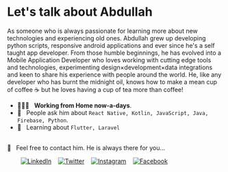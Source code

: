 # Let's talk about Abdullah 
<!-- [![HitCount](http://hits.dwyl.com/iabduul7/iabduul7.svg)](http://hits.dwyl.com/iabduul7/iabduul7) -->

As someone who is always passionate for learning more about new technologies and experiencing old ones. Abdullah grew up developing python scripts, responsive android applications and ever since he's a self taught app developer. From those humble beginnings, he has evolved into a Mobile Application Developer who loves working with cutting edge tools and technologies, experimenting design×development×data integrations and keen to share his experience with people around the world. He, like any developer who has burnt the midnight oil, knows how to make a mean cup of coffee ☕️ but he loves having a cup of tea more than coffee!

- 👨🏻‍💻 &nbsp; **Working from Home now-a-days**.
- 💬 &nbsp; People ask him about `React Native, Kotlin, JavaScript, Java, Firebase, Python`.
- 📖 &nbsp; Learning about `Flutter, Laravel`

<!-- * 🤝 &nbsp; Contribute to Open Source Projects -->

<br />
📩 &nbsp; Feel free to contact him. He is always there for you...

&nbsp; &nbsp; &nbsp; &nbsp;
[![LinkedIn](https://raw.githubusercontent.com/iabduul7/iabduul7/master/linkedin-icon.png)](https://www.linkedin.com/in/iabduul7/) &nbsp;&nbsp; 
[![Twitter](https://raw.githubusercontent.com/iabduul7/iabduul7/master/twitter-icon.png)](https://twitter.com/iabduul7/) &nbsp;&nbsp; 
[![Instagram](https://raw.githubusercontent.com/iabduul7/iabduul7/master/instagram-icon.png)](https://www.instagram.com/iabduul.7/) &nbsp;&nbsp; 
[![Facebook](https://raw.githubusercontent.com/iabduul7/iabduul7/master/facebook-icon.png)](https://web.facebook.com/iabduul.7/) &nbsp;&nbsp; 
